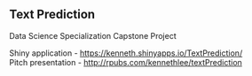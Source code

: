 ## Text Prediction    
Data Science Specialization Capstone Project    
    
Shiny application - https://kenneth.shinyapps.io/TextPrediction/    
Pitch presentation - http://rpubs.com/kennethlee/textPrediction    
